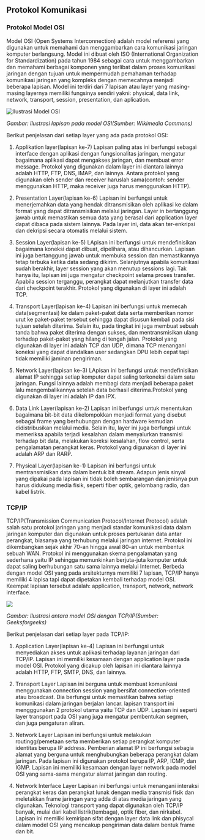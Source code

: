 ## Protokol Komunikasi
### Protokol Model OSI

<p>Model OSI (Open Systems Interconnection) adalah model referensi yang digunakan untuk memahami dan menggambarkan cara komunikasi jaringan komputer berlangsung. Model ini dibuat oleh ISO (International Organization for Standardization) pada tahun 1984 sebagai cara untuk menggambarkan dan memahami berbagai komponen yang terlibat dalam proses komunikasi jaringan dengan tujuan untuk mempermudah pemahaman terhadap komunikasi jaringan yang kompleks dengan memecahnya menjadi beberapa lapisan. Model ini terdiri dari 7 lapisan atau layer yang masing-masing layernya memiliki fungsinya sendiri yakni: physical, data link, network, transport, session, presentation, dan aplication.</p>

![Ilustrasi Model OSI](https://upload.wikimedia.org/wikipedia/commons/thumb/4/47/Osi-model-jb.svg/808px-Osi-model-jb.svg.png?20150501092329)
*<p>Gambar: Ilustrasi lapisan pada model OSI(Sumber: Wikimedia Commons)</p>*

<p>Berikut penjelasan dari setiap layer yang ada pada protokol OSI:</p>

1. Applikation layer(lapisan ke-7)
Lapisan paling atas ini berfungsi sebagai interface dengan aplikasi dengan fungsionalitas jaringan, mengatur bagaimana aplikasi dapat mengakses jaringan, dan membuat error message. Protokol yang digunakan dalam layer ini diantara lainnya adalah HTTP, FTP, DNS, IMAP, dan lainnya. Antara protokol yang digunakan oleh sender dan receiver haruslah sama(contoh: sender menggunakan HTTP, maka receiver juga harus menggunakan HTTP).

2. Presentation Layer(lapisan ke-6)
Lapisan ini berfungsi untuk menerjemahkan data yang hendak ditransmisikan oleh aplikasi ke dalam format yang dapat ditransmisikan melalui jaringan. Layer in bertanggung jawab untuk memastikan semua data yang berasal dari application layer dapat dibaca pada sistem lainnya. Pada layer ini, data akan ter-enkripsi dan dekripsi secara otomatis melalui sistem.

3. Session Layer(lapisan ke-5)
LApisan ini berfungsi untuk mendefinisikan bagaimana koneksi dapat dibuat, dipelihara, atau dihancurkan. Lapisan ini juga bertanggung jawab untuk membuka session dan memastikannya tetap terbuka ketika data sedang dikirim. Selanjutnya apabila komunikasi sudah berakhir, layer session yang akan menutup sessions lagi. Tak hanya itu, lapisan ini juga mengatur checkpoint selama proses transfer. Apabila session terganggu, perangkat dapat melanjutkan transfer data dari checkpoint terakhir. Protokol yang digunakan di layer ini adalah TCP.

4. Transport Layer(lapisan ke-4)
Lapisan ini berfungsi untuk memecah data(segmentasi) ke dalam paket-paket data serta memberikan nomor urut ke paket-paket tersebut sehingga dapat disusun kembali pada sisi tujuan setelah diterima. Selain itu, pada tingkat ini juga membuat sebuah tanda bahwa paket diterima dengan sukses, dan mentransmisikan ulang terhadap paket-paket yang hilang di tengah jalan. Protokol yang digunakan di layer ini adalah TCP dan UDP, dimana TCP menangani koneksi yang dapat diandalkan user sedangkan DPU lebih cepat tapi tidak memiliki jaminan pengiriman.

5. Network Layer(lapisan ke-3)
LApisan ini berfungsi untuk mendefinisikan alamat IP sehingga setiap komputer dapat saling terkoneksi dalam satu jaringan. Fungsi lainnya adalah membagi data menjadi beberapa paket lalu mengembalikannya setelah data berhasil diterima.Protokol yang digunakan di layer ini adalah IP dan IPX.

6. Data Link Layer(lapisan ke-2)
Lapisan ini berfungsi untuk menentukan bagaimana bit-bit data dikelompokkan menjadi format yang disebut sebagai frame yang berhubungan dengan hardware kemudian didistribusikan melalui media. Selain itu, layer ini juga berfungsi untuk memeriksa apabila terjadi kesalahan dalam menyalurkan transmisi terhadap bit data, melakukan koreksi kesalahan, flow control, serta pengalamatan perangkat keras. Protokol yang digunakan di layer ini adalah ARP dan RARP.

7. Physical Layer(lapisan ke-1)
Lapisan ini berfungsi untuk mentransmisikan data dalam bentuk bit stream. Adapun jenis sinyal yang dipakai pada lapisan ini tidak boleh sembarangan dan jenisnya pun harus didukung media fisik, seperti fiber optik, gelombang radio, dan kabel listrik.

### TCP/IP

<p>TCP/IP(Transmission Communication Protocol/Internet Protocol) adalah salah satu protokol jaringan yang menjadi standar komunikasi data dalam jaringan komputer dan digunakan untuk proses pertukaran data antar perangkat, biasanya yang terhubung melalui jaringan internet. Protokol ini dikembangkan sejak akhir 70-an hingga awal 80-an untuk membentuk sebuah WAN. Protokol ini menggunakan skema pengalamatan yang sederhana yaitu IP sehingga memunkinkan berjuta-juta komputer untuk dapat saling berhubungan satu sama lainnya melalui Internet. Berbeda dengan model OSI yang pada arsitekturnya memiliki 7 lapisan, TCP/IP hanya memiliki 4 lapisa tapi dapat dipetakan kembali terhadap model OSI. Keempat lapisan tersebut adalah: application, transport, network, network interface.</p>

![](https://media.geeksforgeeks.org/wp-content/uploads/20230417045622/OSI-vs-TCP-vs-Hybrid-2.webp)
*<p>Gambar: Ilustrasi antara model OSI dengan TCP/IP(Sumber: Geeksforgeeks)</p>*

<p>Berikut penjelasan dari setiap layer pada TCP/IP:</p>

1. Application Layer(lapisan ke-4)
Lapisan ini berfungsi untuk menyediakan akses untuk aplikasi terhadap layanan jaringan dari TCP/IP. Lapisan ini memiliki kesamaan dengan application layer pada model OSI. Protokol yang dicakup oleh lapisan ini diantara lainnya adalah HTTP, FTP, SMTP, DNS, dan lainnya.

2. Transport Layer 
Lapisan ini berguna untuk membuat komunikasi menggunakan connection session yang bersifat connection-oriented  atau broadcast. Dia berfungsi untuk memastikan bahwa setiap komunikasi dalam jaringan berjalan lancar. lapisan transport ini mengggunakan 2 protokol utama yaitu TCP dan UDP. Lapisan ini seperti layer transport pada OSI yang juga mengatur pembentukan segmen, dan juga pengaturan aliran.

3. Network Layer
Lapisan ini berfungsi untuk melakukan routingg/pemetaan serta memberikan setiap perangkat komputer identitas berupa IP address. Pemberian alamat IP ini berfungsi sebagia alamat yang berguna untuk menghubungkan beberapa perangkat dalam jaringan. Pada lapisan ini digunakan protokol berupa IP, ARP, ICMP, dan IGMP. Lapisan ini memiliki kesamaan dengan layer network pada model OSI yang sama-sama mengatur alamat jaringan dan routing.

4. Network Interface Layer
Lapisan ini berfungsi untuk menangani interaksi perangkat keras dan perangkat lunak dengan media transmisi fisik dan meletakkan frame jaringan yang adda di atas media jaringan yang digunakan. Teknologi transport yang dapat digunakan oleh TCP/IP banyak, mulai dari kabel listrik(tembaga), optik fiber, dan nirkabel. Lapisan ini memiliki kemiripan sifat dengan layer data link dan phisycal dalam model OSI yang mencakup pengiriman data dalam bentuk frame dan bit.
